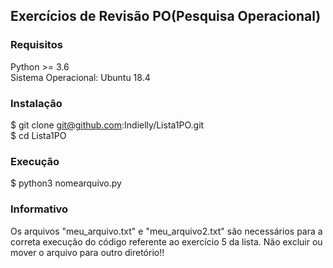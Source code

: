 
## Exercícios de Revisão PO(Pesquisa Operacional)

### Requisitos

Python >= 3.6\
Sistema Operacional: Ubuntu 18.4

### Instalação

$ git clone git@github.com:Indielly/Lista1PO.git\
$ cd Lista1PO

### Execução

$ python3 nomearquivo.py


### Informativo

Os arquivos "meu_arquivo.txt" e "meu_arquivo2.txt" são necessários para a correta execução do código referente ao exercício 5 da lista. Não excluir ou mover o arquivo para outro diretório!!
